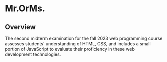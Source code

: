 # Mr.OrMs.

## Overview 
The second midterm examination for the fall 2023 web programming course assesses students' understanding of HTML, CSS, and includes a small portion of JavaScript to evaluate their proficiency in these web development technologies.
